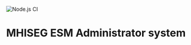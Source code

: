 ![Node.js CI](https://github.com/openmrs/openmrs-esm-template-app/workflows/Node.js%20CI/badge.svg)

# MHISEG ESM Administrator system
